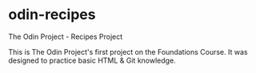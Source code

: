 # odin-recipes
The Odin Project - Recipes Project

This is The Odin Project's first project on the Foundations Course. It was designed to practice basic HTML & Git knowledge.
